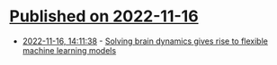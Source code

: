 # [Published on 2022-11-16](index.md)

* [2022-11-16, 14:11:38](https://news.ycombinator.com/item?id=33623195) - [Solving brain dynamics gives rise to flexible machine learning models](https://www.csail.mit.edu/news/solving-brain-dynamics-gives-rise-flexible-machine-learning-models)
